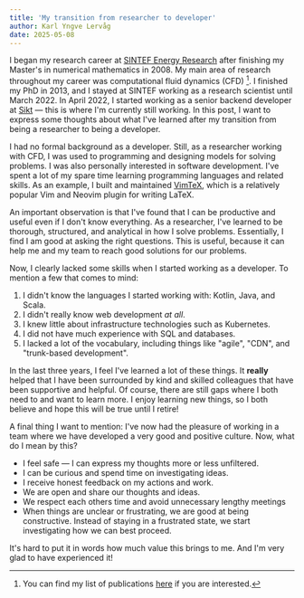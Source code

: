 ```yaml
---
title: 'My transition from researcher to developer'
author: Karl Yngve Lervåg
date: 2025-05-08
---
```


I began my research career at [SINTEF Energy Research](https://www.sintef.no/en/sintef-energy/) after finishing my Master's in numerical mathematics in 2008.
My main area of research throughout my career was computational fluid dynamics (CFD) [^1].
I finished my PhD in 2013, and I stayed at SINTEF working as a research scientist until March 2022.
In April 2022, I started working as a senior backend developer at [Sikt](https://sikt.no/en/home) — this is where I'm currently still working.
In this post, I want to express some thoughts about what I've learned after my transition from being a researcher to being a developer.

I had no formal background as a developer.
Still, as a researcher working with CFD, I was used to programming and designing models for solving problems.
I was also personally interested in software development.
I've spent a lot of my spare time learning programming languages and related skills.
As an example, I built and maintained [VimTeX](https://github.com/lervag/vimtex/), which is a relatively popular Vim and Neovim plugin for writing LaTeX.

An important observation is that I've found that I can be productive and useful even if I don't know everything.
As a researcher, I've learned to be thorough, structured, and analytical in how I solve problems.
Essentially, I find I am good at asking the right questions.
This is useful, because it can help me and my team to reach good solutions for our problems.

Now, I clearly lacked some skills when I started working as a developer.
To mention a few that comes to mind:

1. I didn't know the languages I started working with: Kotlin, Java, and Scala.
2. I didn't really know web development _at all_.
3. I knew little about infrastructure technologies such as Kubernetes.
4. I did not have much experience with SQL and databases.
5. I lacked a lot of the vocabulary, including things like "agile", "CDN", and "trunk-based development".

In the last three years, I feel I've learned a lot of these things.
It __really__ helped that I have been surrounded by kind and skilled colleagues that have been supportive and helpful.
Of course, there are still gaps where I both need to and want to learn more.
I enjoy learning new things, so I both believe and hope this will be true until I retire!

A final thing I want to mention:
I've now had the pleasure of working in a team where we have developed a very good and positive culture.
Now, what do I mean by this?

* I feel safe — I can express my thoughts more or less unfiltered.
* I can be curious and spend time on investigating ideas.
* I receive honest feedback on my actions and work.
* We are open and share our thoughts and ideas.
* We respect each others time and avoid unnecessary lengthy meetings
* When things are unclear or frustrating, we are good at being constructive.
  Instead of staying in a frustrated state, we start investigating how we can best proceed.

It's hard to put it in words how much value this brings to me.
And I'm very glad to have experienced it!

[^1]: You can find my list of publications [here](/publications) if you are interested.
